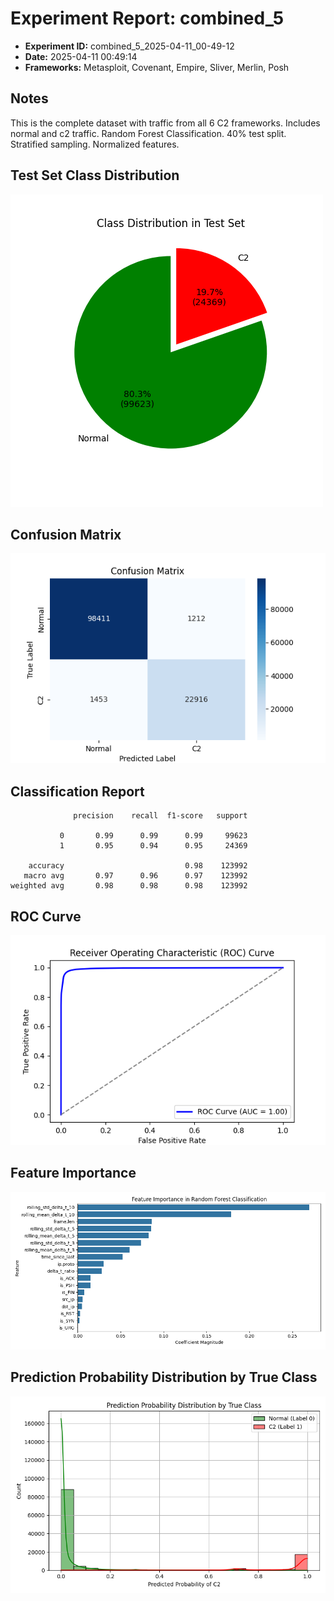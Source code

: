 # Experiment Report: combined_5

- **Experiment ID:** combined_5_2025-04-11_00-49-12
- **Date:** 2025-04-11 00:49:14
- **Frameworks:** Metasploit, Covenant, Empire, Sliver, Merlin, Posh
## Notes
This is the complete dataset with traffic from all 6 C2 frameworks. Includes normal and c2 traffic. Random Forest Classification. 40% test split. Stratified sampling. Normalized features.

## Test Set Class Distribution
![Class Distribution Pie Chart](images/combined_5_2025-04-11_00-49-12_pie.png)

## Confusion Matrix
![Confusion Matrix](images/combined_5_2025-04-11_00-49-12_confusion.png)

## Classification Report
```
              precision    recall  f1-score   support

           0       0.99      0.99      0.99     99623
           1       0.95      0.94      0.95     24369

    accuracy                           0.98    123992
   macro avg       0.97      0.96      0.97    123992
weighted avg       0.98      0.98      0.98    123992
```

## ROC Curve
![ROC Curve](images/combined_5_2025-04-11_00-49-12_roc.png)

## Feature Importance
![Feature Importance](images/combined_5_2025-04-11_00-49-12_feature_importance.png)

## Prediction Probability Distribution by True Class
![Prediction Histogram](images/combined_5_2025-04-11_00-49-12_hist.png)
